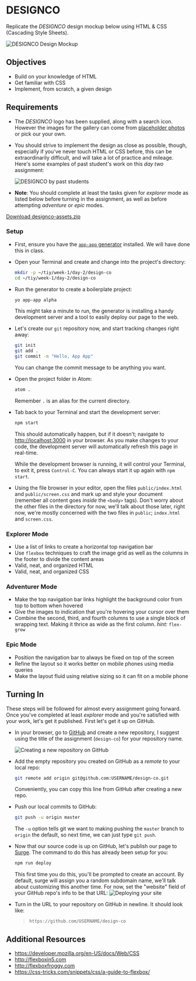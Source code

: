 # DESIGNCO

Replicate the *DESIGNCO* design mockup below using HTML & CSS (Cascading Style Sheets).

![DESIGNCO Design Mockup](https://tiy-learn-content.s3.amazonaws.com/67915a04-designco-mockup.png)

## Objectives

- Build on your knowledge of HTML
- Get familiar with CSS
- Implement, from scratch, a given design

## Requirements

- The *DESIGNCO* logo has been supplied, along with a search icon. However the images for the gallery can come from [placeholder photos](https://unsplash.it) or pick our your own.
- You should strive to implement the design as close as possible, though, especially if you've never touch HTML or CSS before, this can be extraordinarily difficult, and will take a lot of practice and mileage. Here's some examples of past student's work on this _day two_ assignment:

  ![DESIGNCO by past students](assets/example.gif)

- **Note**: You should complete at least the tasks given for _explorer_ mode as listed below before turning in the assignment, as well as before attempting _adventure_ or _epic_ modes.

[Download designco-assets.zip](https://tiy-learn-content.s3.amazonaws.com/11210a3e-designco-assets.zip)

### Setup

- First, ensure you have the [`app-app` generator](https://github.com/tiy-tpa-fee/generator-app-app) installed. We will have done this in class.

- Open your Terminal and create and change into the project's directory:

  ```sh
  mkdir -p ~/tiy/week-1/day-2/design-co
  cd ~/tiy/week-1/day-2/design-co
  ```

- Run the generator to create a boilerplate project:

  ```sh
  yo app-app alpha
  ```

  This might take a minute to run, the generator is installing a handy development server and a tool to easily deploy our page to the web.

- Let's create our `git` repository now, and start tracking changes right away:

  ```sh
  git init
  git add .
  git commit -m "Hello, App App"
  ```

  You can change the commit message to be anything you want.

- Open the project folder in Atom:

  ```sh
  atom .
  ```

  Remember `.` is an alias for the current directory.
- Tab back to your Terminal and start the development server:

  ```sh
  npm start
  ```

  This should automatically happen, but if it doesn't; navigate to [http://localhost:3000](http://localhost:3000) in your browser. As you make changes to your code, the development server will automatically refresh this page in real-time.

  While the development browser is running, it will control your Terminal, to exit it, press `Control-C`. You can always start it up again with `npm start`.

- Using the file browser in your editor, open the files `public/index.html` and `public/screen.css` and mark up and style your document (remember all content goes _inside_ the `<body>` tags). Don't worry about the other files in the directory for now, we'll talk about those later, right now, we're mostly concerned with the two files in `public`; `index.html` and `screen.css`.

### Explorer Mode

* Use a list of links to create a horizontal top navigation bar
* Use `flexbox` techniques to craft the image grid as well as the columns in the footer to divide the content areas
* Valid, neat, and organized HTML
* Valid, neat, and organized CSS

### Adventurer Mode

* Make the top navigation bar links highlight the background color from top to bottom when hovered
* Give the images to indication that you're hovering your cursor over them
* Combine the second, third, and fourth columns to use a single block of wrapping text. Making it thrice as wide as the first column. _hint:_ `flex-grow`

### Epic Mode

* Position the navigation bar to always be fixed on top of the screen
* Refine the layout so it works better on mobile phones using media queries
* Make the layout fluid using relative sizing so it can fit on a mobile phone

## Turning In

These steps will be followed for almost every assignment going forward. Once you've completed at least _explorer_ mode and you're satisfied with your work, let's get it published. First let's get it up on GitHub.

- In your browser, go to [GitHub](github.com) and create a new repository, I suggest using the title of the assignment (`design-co`) for your repository name.

  ![Creating a new repository on GitHub](../hello-world/assets/new-repo.gif)

- Add the empty repository you created on GitHub as a _remote_ to your local repo:

  ```sh
  git remote add origin git@github.com:USERNAME/design-co.git
  ```

  Conveniently, you can copy this line from GitHub after creating a new repo.

- Push our local commits to GitHub:

  ```sh
  git push -u origin master
  ```

  The `-u` option tells git we want to making pushing the `master` branch to `origin` the default, so next time, we can just type `git push`.

- Now that our source code is up on GitHub, let's publish our page to [Surge](https://surge.sh). The command to do this has already been setup for you:

  ```sh
  npm run deploy
  ```

  This first time you do this, you'll be prompted to create an account. By default, surge will assign you a random subdomain name, we'll talk about customizing this another time. For now, set the "website" field of your GitHub repo's info to be that URL:
    ![Deploying your site](../hello-world/assets/deploy.gif)

- Turn in the URL to your repository on GitHub in newline. It should look like:

  > `https://github.com/USERNAME/design-co`

## Additional Resources

- https://developer.mozilla.org/en-US/docs/Web/CSS
- http://flexboxin5.com
- http://flexboxfroggy.com
- https://css-tricks.com/snippets/css/a-guide-to-flexbox/
